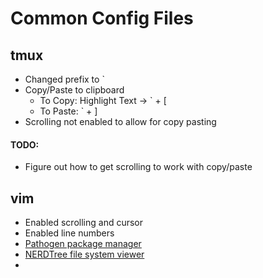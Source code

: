 # Common Config Files

## tmux
* Changed prefix to `
* Copy/Paste to clipboard 
  * To Copy: Highlight Text -> ` + [
  * To Paste: ` + ]
* Scrolling not enabled to allow for copy pasting

#### TODO:
* Figure out how to get scrolling to work with copy/paste

## vim
* Enabled scrolling and cursor
* Enabled line numbers
* [Pathogen package manager](https://github.com/tpope/vim-pathogen)
* [NERDTree file system viewer](https://github.com/scrooloose/nerdtree)
*


